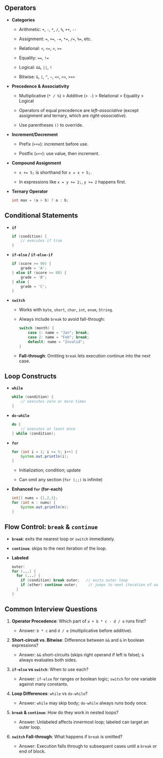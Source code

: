 ## Operators

- **Categories**
    
    - Arithmetic: `+`, `-`, `*`, `/`, `%`, `++`, `--`
        
    - Assignment: `=`, `+=`, `-=`, `*=`, `/=`, `%=`, etc.
        
    - Relational: `<`, `<=`, `>`, `>=`
        
    - Equality: `==`, `!=`
        
    - Logical: `&&`, `||`, `!`
        
    - Bitwise: `&`, `|`, `^`, `~`, `<<`, `>>`, `>>>`
        
- **Precedence & Associativity**
    
    - Multiplicative (`* / %`) > Additive (`+ -`) > Relational > Equality > Logical
        
    - Operators of equal precedence are _left-associative_ (except assignment and ternary, which are _right-associative_).
        
    - Use parentheses `()` to override.
        
- **Increment/Decrement**
    
    - Prefix (`++x`): increment before use.
        
    - Postfix (`x++`): use value, then increment.
        
- **Compound Assignment**
    
    - `x += 5;` is shorthand for `x = x + 5;`.
        
    - In expressions like `x = y += 2;`, `y += 2` happens first.
        
- **Ternary Operator**
    
    ```java
    int max = (a > b) ? a : b;
    ```
    
## Conditional Statements

- **`if`**
    
    ```java
    if (condition) {
        // executes if true
    }
    ```
    
- **`if-else` / `if-else-if`**
    
    ```java
    if (score >= 90) {
        grade = 'A';
    } else if (score >= 80) {
        grade = 'B';
    } else {
        grade = 'C';
    }
    ```
    
- **`switch`**
    
    - Works with `byte`, `short`, `char`, `int`, `enum`, `String`.
        
    - Always include `break` to avoid fall-through:
        
        ```java
        switch (month) {
            case 1: name = "Jan"; break;
            case 2: name = "Feb"; break;
            default: name = "Invalid";
        }
        ```
        
    - **Fall-through**: Omitting `break` lets execution continue into the next case.
## Loop Constructs

- **`while`**
    
    ```java
    while (condition) {
        // executes zero or more times
    }
    ```
    
- **`do-while`**
    
    ```java
    do {
        // executes at least once
    } while (condition);
    ```
    
- **`for`**
    
    ```java
    for (int i = 1; i <= 5; i++) {
        System.out.println(i);
    }
    ```

    - Initialization; condition; update
        
    - Can omit any section (`for (;;)` is infinite)
        
- **Enhanced `for` (for-each)**
    
    ```java
    int[] nums = {1,2,3};
    for (int n : nums) {
        System.out.println(n);
    }
    ```
    

## Flow Control: `break` & `continue`

- **`break`**: exits the nearest loop or `switch` immediately.
    
- **`continue`**: skips to the next iteration of the loop.
    
- **Labeled**
    
    ```java
    outer:
    for (...) {
      for (...) {
        if (condition) break outer;   // exits outer loop
        if (other) continue outer;     // jumps to next iteration of outer loop
      }
    }
    ```
    

## Common Interview Questions

1. **Operator Precedence**: Which part of `a + b * c - d / e` runs first?
    
    - Answer: `b * c` and `d / e` (multiplicative before additive).
        
2. **Short-circuit vs. Bitwise**: Difference between `&&` and `&` in boolean expressions?
    
    - Answer: `&&` short-circuits (skips right operand if left is false); `&` always evaluates both sides.
        
3. **`if-else` vs `switch`**: When to use each?
    
    - Answer: `if-else` for ranges or boolean logic; `switch` for one variable against many constants.
        
4. **Loop Differences**: `while` vs `do-while`?
    
    - Answer: `while` may skip body; `do-while` always runs body once.
        
5. **`break` & `continue`**: How do they work in nested loops?
    
    - Answer: Unlabeled affects innermost loop; labeled can target an outer loop.
        
6. **`switch` Fall-through**: What happens if `break` is omitted?
    
    - Answer: Execution falls through to subsequent cases until a `break` or end of block.